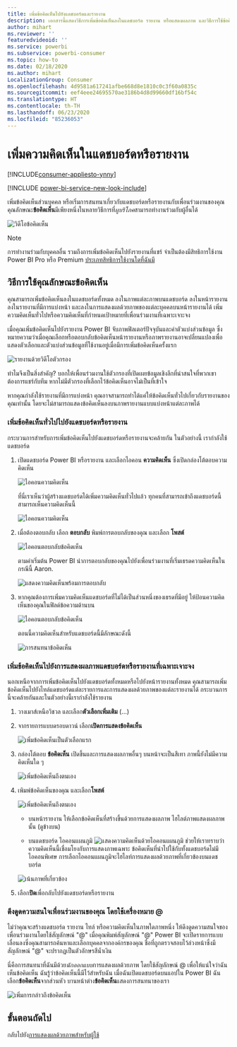 ```yaml
---
title: เพิ่มข้อคิดเห็นไปยังแดชบอร์ดและรายงาน
description: เอกสารนี้แสดงวิธีการเพิ่มข้อคิดเห็นลงในแดชบอร์ด รายงาน หรือแสดงผลภาพ และวิธีการใช้ข้อคิดเห็นในการสนทนากับผู้ทำงานร่วมกัน
author: mihart
ms.reviewer: ''
featuredvideoid: ''
ms.service: powerbi
ms.subservice: powerbi-consumer
ms.topic: how-to
ms.date: 02/18/2020
ms.author: mihart
LocalizationGroup: Consumer
ms.openlocfilehash: 4d9581a617241afbe668d8e1810c0c3f60a0835c
ms.sourcegitcommit: eef4eee24695570ae3186b4d8d99660df16bf54c
ms.translationtype: HT
ms.contentlocale: th-TH
ms.lasthandoff: 06/23/2020
ms.locfileid: "85236053"
---
```

# <a name="add-comments-to-a-dashboard-or-report"></a>เพิ่มความคิดเห็นในแดชบอร์ดหรือรายงาน

[!INCLUDE[consumer-appliesto-ynny](../includes/consumer-appliesto-ynny.md)]

[!INCLUDE [power-bi-service-new-look-include](../includes/power-bi-service-new-look-include.md)]

เพิ่มข้อคิดเห็นส่วนบุคคล หรือเริ่มการสนทนาเกี่ยวกับแดชบอร์ดหรือรายงานกับเพื่อนร่วมงานของคุณ คุณลักษณะ**ข้อคิดเห็น**มีเพียงหนึ่งในหลายวิธีการที่*ผูบริโภค*สามารถทำงานร่วมกับผู้อื่นได้ 

![วิดีโอข้อคิดเห็น](media/end-user-comment/comment.gif)

> [!NOTE]
> การทำงานร่วมกับบุคคลอื่น รวมถึงการเพิ่มข้อคิดเห็นไปยังรายงานที่แชร์ จำเป็นต้องมีสิทธิการใช้งาน Power BI Pro หรือ Premium [ประเภทสิทธิการใช้งานใดที่ฉันมี](end-user-license.md)

## <a name="how-to-use-the-comments-feature"></a>วิธีการใช้คุณลักษณะข้อคิดเห็น
คุณสามารถเพิ่มข้อคิดเห็นลงในแดชบอร์ดทั้งหมด ลงในภาพแต่ละภาพบนแดชบอร์ด ลงในหน้ารายงาน ลงในรายงานที่มีการแบ่งหน้า และลงในการแสดงผลด้วยภาพของแต่ละบุคคลบนหน้ารายงานได้ เพิ่มความคิดเห็นทั่วไปหรือความคิดเห็นที่กำหนดเป้าหมายที่เพื่อนร่วมงานที่เฉพาะเจาะจง  

เมื่อคุณเพิ่มข้อคิดเห็นไปยังรายงาน Power BI จับภาพฟิลเตอร์ปัจจุบันและค่าตัวแบ่งส่วนข้อมูล ซึ่งหมายความว่าเมื่อคุณเลือกหรือตอบกลับข้อคิดเห็นหน้ารายงานหรือภาพรายงานอาจเปลี่ยนแปลงเพื่อแสดงตัวเลือกและตัวแบ่งส่วนข้อมูลที่ใช้งานอยู่เมื่อมีการเพิ่มข้อคิดเห็นครั้งแรก  

![รายงานด้วยวิดีโอตัวกรอง](media/end-user-comment/power-bi-comment.gif)

ทำไมจึงเป็นสิ่งสำคัญ? บอกให้เพื่อนร่วมงานใช้ตัวกรองที่เปิดเผยข้อมูลเชิงลึกที่น่าสนใจที่พวกเขาต้องการแชร์กับทีม หากไม่มีตัวกรองที่เลือกไว้ข้อคิดเห็นอาจไม่เป็นที่เข้าใจ

หากคุณกำลังใช้รายงานที่มีการแบ่งหน้า คุณอาจสามารถทำได้แค่ให้ข้อคิดเห็นทั่วไปเกี่ยวกับรายงานของคุณเท่านั้น  โดยจะไม่สามารถแสดงข้อคิดเห็นลงบนภาพรายงานแบบแบ่งหน้าแต่ละภาพได้

### <a name="add-a-general-comment-to-a-dashboard-or-report"></a>เพิ่มข้อคิดเห็นทั่วไปไปยังแดชบอร์ดหรือรายงาน
กระบวนการสำหรับการเพิ่มข้อคิดเห็นไปยังแดชบอร์ดหรือรายงานจะคล้ายกัน  ในตัวอย่างนี้ เรากำลังใช้แดชบอร์ด 

1. เปิดแดชบอร์ด Power BI หรือรายงาน และเลือกไอคอน **ความคิดเห็น** ซึ่งเปิดกล่องโต้ตอบความคิดเห็น

    ![ไอคอนความคิดเห็น](media/end-user-comment/power-bi-comment-menu.png)

    ที่นี่เราเห็นว่าผู้สร้างแดชบอร์ดได้เพิ่มความคิดเห็นทั่วไปแล้ว  ทุกคนที่สามารถเข้าถึงแดชบอร์ดนี้สามารถเห็นความคิดเห็นนี้

    ![ไอคอนความคิดเห็น](media/end-user-comment/power-bi-first-comments.png)

2. เมื่อต้องตอบกลับ เลือก **ตอบกลับ** พิมพ์การตอบกลับของคุณ และเลือก **โพสต์**  

    ![ไอคอนตอบกลับข้อคิดเห็น](media/end-user-comment/power-bi-comment-reply.png)

    ตามค่าเริ่มต้น Power BI นำการตอบกลับของคุณไปยังเพื่อนร่วมงานที่เริ่มเธรดความคิดเห็นในกรณีนี้ Aaron. 

    ![แสดงความคิดเห็นพร้อมการตอบกลับ](media/end-user-comment/power-bi-respond.png)

 3. หากคุณต้องการเพิ่มความคิดเห็นแดชบอร์ดที่ไม่ได้เป็นส่วนหนึ่งของเธรดที่มีอยู่ ให้ป้อนความคิดเห็นของคุณในฟิลด์ข้อความด้านบน

    ![ไอคอนตอบกลับข้อคิดเห็น](media/end-user-comment/power-bi-new-comments.png)

    ตอนนี้ความคิดเห็นสำหรับแดชบอร์ดนี้มีลักษณะดังนี้

    ![การสนทนาข้อคิดเห็น](media/end-user-comment/power-bi-conversation.png)

### <a name="add-a-comment-to-a-specific-dashboard-or-report-visual"></a>เพิ่มข้อคิดเห็นไปยังการแสดงผลภาพแดชบอร์ดหรือรายงานที่เฉพาะเจาะจง
นอกเหนือจากการเพิ่มข้อคิดเห็นไปยังแดชบอร์ดทั้งหมดหรือไปยังหน้ารายงานทั้งหมด คุณสามารถเพิ่มข้อคิดเห็นไปยังไทล์แดชบอร์ดแต่ละรายการและการแสดงผลด้วยภาพของแต่ละรายงานได้ กระบวนการนี้จะคล้ายกันและในตัวอย่างนี้เรากำลังใช้รายงาน

1. วางเมาส์เหนือวิชวล และเลือก**ตัวเลือกเพิ่มเติม** (...)    
2. จากรายการแบบดรอบดาวน์ เลือก**เปิดการแสดงข้อคิดเห็น**

    ![เพิ่มข้อคิดเห็นเป็นตัวเลือกแรก](media/end-user-comment/power-bi-report-comment.png)  

3.  กล่องโต้ตอบ **ข้อคิดเห็น** เปิดขึ้นและการแสดงผลภาพอื่นๆ บนหน้าจะเป็นสีเทา ภาพนี้ยังไม่มีความคิดเห็นใด ๆ 

    ![เพิ่มข้อคิดเห็นถึงตนเอง](media/end-user-comment/power-bi-comment-column.png)  

4. เพิมพ์ข้อคิดเห็นของคุณ และเลือก**โพสต์**

    ![เพิ่มข้อคิดเห็นถึงตนเอง](media/end-user-comment/power-bi-comment-logistics.png)  

    - บนหน้ารายงาน ให้เลือกข้อคิดเห็นที่สร้างขึ้นด้วยการแสดงผลภาพ ไฮไลต์ภาพแสดงผลภาพนั้น (ดูข้างบน)

    - บนแดชบอร์ด ไอคอนแผนภูมิ ![แสดงความคิดเห็นด้วยไอคอนแผนภูมิ](media/end-user-comment/power-bi-comment-chart-icon.png) ช่วยให้เราทราบว่าความคิดเห็นนี้เชื่อมโยงกับการแสดงภาพเฉพาะ ข้อคิดเห็นที่นำไปใช้กับทั้งแดชบอร์ดไม่มีไอคอนพิเศษ การเลือกไอคอนแผนภูมิจะไฮไลท์การแสดงผลด้วยภาพที่เกี่ยวข้องบนแดชบอร์ด
    

    ![เน้นภาพที่เกี่ยวข้อง](media/end-user-comment/power-bi-highlight.png)

5. เลือก**ปิด**เพื่อกลับไปยังแดชบอร์ดหรือรายงาน

### <a name="get-your-colleagues-attention-by-using-the--sign"></a>ดึงดูดความสนใจเพื่อนร่วมงานของคุณ โดยใช้เครื่องหมาย @
ไม่ว่าคุณจะสร้างแดชบอร์ด รายงาน ไทล์ หรือความคิดเห็นในภาพใดภาพหนึ่ง ให้ดึงดูดความสนใจของเพื่อนร่วมงานโดยใช้สัญลักษณ์ "\@"  เมื่อคุณพิมพ์สัญลักษณ์ "\@" Power BI จะเปิดรายการแบบเลื่อนลงซึ่งคุณสามารถค้นหาและเลือกบุคคลจากองค์กรของคุณ ชื่อที่ถูกตรวจสอบไว้ล่วงหน้าซึ่งมีสัญลักษณ์ "\@" จะปรากฏเป็นตัวอักษรสีน้ำเงิน 

นี่คือการสนทนาที่ฉันมีด้วย*นักออกแบบ*การแสดงผลด้วยภาพ โดยใช้สัญลักษณ์ @ เพื่อให้แน่ใจว่าฉันเห็นข้อคิดเห็น ฉันรู้ว่าข้อคิดเห็นนี้มีไว้สำหรับฉัน เมื่อฉันเปิดแดชบอร์ดบนแอปใน Power BI ฉันเลือก**ข้อคิดเห็น**จากส่วนหัว บานหน้าต่าง**ข้อคิดเห็น**แสดงการสนทนาของเรา

![เพิ่มการกล่าวถึงข้อคิดเห็น](media/end-user-comment/power-bi-comment-convo.png)  



## <a name="next-steps"></a>ขั้นตอนถัดไป
กลับไปยัง[การแสดงผลด้วยภาพสำหรับผู้ใช้](end-user-visualizations.md)    
<!--[Select a visualization to open a report](end-user-open-report.md)-->
